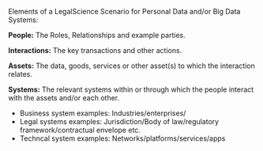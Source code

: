 

Elements of a LegalScience Scenario for Personal Data and/or Big Data Systems:

**People:** The Roles, Relationships and example parties.

**Interactions:** The key transactions and other actions.

**Assets:** The data, goods, services or other asset(s) to which the interaction relates.

**Systems:** The relevant systems within or through which the people interact with the assets and/or each other. 

- Business system examples: Industries/enterprises/
- Legal systems examples: Jurisdiction/Body of law/regulatory framework/contractual envelope etc.
- Techncal system examples: Networks/platforms/services/apps 
